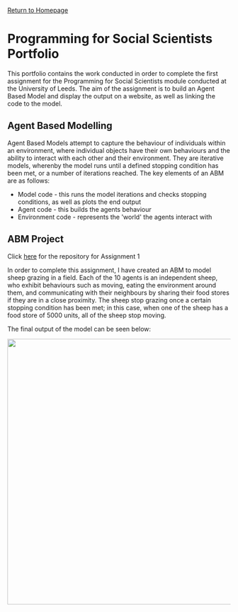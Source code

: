 [Return to Homepage](https://csteele97.github.io)

# Programming for Social Scientists Portfolio

This portfolio contains the work conducted in order to complete the first assignment for the Programming for Social Scientists module conducted at the University of Leeds. The aim of the assignment is to build an Agent Based Model and display the output on a website, as well as linking the code to the model. 

## Agent Based Modelling 

Agent Based Models attempt to capture the behaviour of individuals within an environment, where individual objects have their own behaviours and the ability to interact with each other and their environment. They are iterative models, wherenby the model runs until a defined stopping condition has been met, or a number of iterations reached. The key elements of an ABM are as follows:
* Model code - this runs the model iterations and checks stopping conditions, as well as plots the end output
* Agent code - this builds the agents behaviour
* Environment code - represents the 'world' the agents interact with 

## ABM Project

Click [here](https://github.com/CSteele97/GEOG5995M_Assignment_1) for the repository for Assignment 1

In order to complete this assignment, I have created an ABM to model sheep grazing in a field. Each of the 10 agents is an independent sheep, who exhibit behaviours such as moving, eating the environment around them, and communicating with their neighbours by sharing their food stores if they are in a close proximity. The sheep stop grazing once a certain stopping condition has been met; in this case, when one of the sheep has a food store of 5000 units, all of the sheep stop moving. 

The final output of the model can be seen below:

<p align="center">
  <img width="600" height="600" src="leeds_final.gif">
</p>

